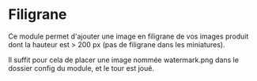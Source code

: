 # Filigrane

Ce module permet d'ajouter une image en filigrane de vos images produit dont la hauteur est > 200 px (pas de filigrane dans les miniatures).

Il suffit pour cela de placer une image nommée watermark.png dans le dossier config du module, et le tour est joué.
